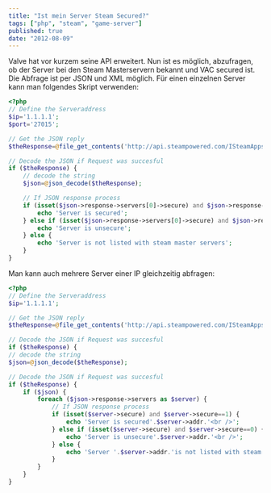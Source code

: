 ```yaml
---
title: "Ist mein Server Steam Secured?"
tags: ["php", "steam", "game-server"]
published: true
date: "2012-08-09"
---
```


Valve hat vor kurzem seine API erweitert. Nun ist es möglich, abzufragen, ob der Server bei den Steam Masterservern bekannt und VAC secured ist.  
Die Abfrage ist per JSON und XML möglich. Für einen einzelnen Server kann man folgendes Skript verwenden:

```php
<?php
// Define the Serveraddress
$ip='1.1.1.1';
$port='27015';

// Get the JSON reply
$theResponse=@file_get_contents('http://api.steampowered.com/ISteamApps/GetServersAtAddress/v0001?addr='.$ip.':'.$port.'&amp;format=json');

// Decode the JSON if Request was succesful
if ($theResponse) {
	// decode the string
	$json=@json_decode($theResponse);

	// If JSON response process
	if (isset($json->response->servers[0]->secure) and $json->response->servers[0]->secure==1) {
		echo 'Server is secured';
	} else if (isset($json->response->servers[0]->secure) and $json->response->servers[0]->secure==0) {
		echo 'Server is unsecure';
	} else {
		echo 'Server is not listed with steam master servers';
	}
}
```

Man kann auch mehrere Server einer IP gleichzeitig abfragen:

```php
<?php
// Define the Serveraddress
$ip='1.1.1.1';

// Get the JSON reply
$theResponse=@file_get_contents('http://api.steampowered.com/ISteamApps/GetServersAtAddress/v0001?addr='.$ip.'&amp;format=json');

// Decode the JSON if Request was succesful
if ($theResponse) {
// decode the string
$json=@json_decode($theResponse);

// Decode the JSON if Request was succesful
if ($theResponse) {
	if ($json) {
		foreach ($json->response->servers as $server) {
			// If JSON response process
			if (isset($server->secure) and $server->secure==1) {
				echo 'Server is secured'.$server->addr.'<br />';
			} else if (isset($server->secure) and $server->secure==0) {
				echo 'Server is unsecure'.$server->addr.'<br />';
			} else {
				echo 'Server '.$server->addr.'is not listed with steam master servers<br />';
			}
		}
	}
}
```


